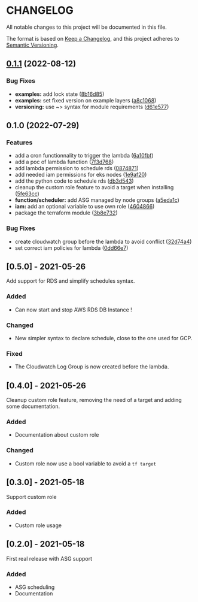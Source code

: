 # CHANGELOG

All notable changes to this project will be documented in this file.

The format is based on [Keep a Changelog](https://keepachangelog.com/en/1.0.0/),
and this project adheres to [Semantic Versioning](https://semver.org/spec/v2.0.0.html).

## [0.1.1](https://github.com/padok-team/terraform-aws-start-stop-scheduler/compare/v0.1.0...v0.1.1) (2022-08-12)


### Bug Fixes

* **examples:** add lock state ([8b16d85](https://github.com/padok-team/terraform-aws-start-stop-scheduler/commit/8b16d8502b79206a179b552c50c627ed372b5396))
* **examples:** set fixed version on example layers ([a8c1068](https://github.com/padok-team/terraform-aws-start-stop-scheduler/commit/a8c10682371276c9b188d0d278c38601cf5b0f47))
* **versioning:** use ~> syntax for module requirements ([d61e577](https://github.com/padok-team/terraform-aws-start-stop-scheduler/commit/d61e5778fd960b4291b098d467f2a1fbea94f340))

## 0.1.0 (2022-07-29)


### Features

* add a cron functionnality to trigger the lambda ([6a10fbf](https://github.com/padok-team/terraform-aws-start-stop-scheduler/commit/6a10fbf1116ce8856326487197ef87d1523d398e))
* add a poc of lambda function ([7f3d768](https://github.com/padok-team/terraform-aws-start-stop-scheduler/commit/7f3d768ffb46328fe936d7cfd6874eac76264694))
* add lambda permission to schedule rds ([0874871](https://github.com/padok-team/terraform-aws-start-stop-scheduler/commit/0874871b905de285b24213ecc5efaeb04ebc464f))
* add needed iam permissions for eks nodes ([1e9af20](https://github.com/padok-team/terraform-aws-start-stop-scheduler/commit/1e9af207c1eb941c23701e7e0c36d97566a9729e))
* add the python code to schedule rds ([db3d543](https://github.com/padok-team/terraform-aws-start-stop-scheduler/commit/db3d543d3ac8bf34edc6ecf95b9fe809c7a2bcc6))
* cleanup the custom role feature to avoid a target when installing ([5fe63cc](https://github.com/padok-team/terraform-aws-start-stop-scheduler/commit/5fe63cc6a263dd986b361234ac8a8750d2040c0e))
* **function/scheduler:** add ASG managed by node groups ([a5eda1c](https://github.com/padok-team/terraform-aws-start-stop-scheduler/commit/a5eda1cc6135c616af5aad59e9a9d81c251193d9))
* **iam:** add an optional variable to use own role ([4604866](https://github.com/padok-team/terraform-aws-start-stop-scheduler/commit/460486693e3171c10f90e39a46d47709d5915845))
* package the terraform module ([3b8e732](https://github.com/padok-team/terraform-aws-start-stop-scheduler/commit/3b8e732ec56c181e730e4ed7605d04faef824ea5))


### Bug Fixes

* create cloudwatch group before the lambda to avoid conflict ([32d74a4](https://github.com/padok-team/terraform-aws-start-stop-scheduler/commit/32d74a4e3f645c15a30b5862527555f25bde35f0))
* set correct iam policies for lambda ([0dd66e7](https://github.com/padok-team/terraform-aws-start-stop-scheduler/commit/0dd66e7be6b996e2c928ed7beca056a535a70ee1))

## [0.5.0] - 2021-05-26

Add support for RDS and simplify schedules syntax.

### Added

- Can now start and stop AWS RDS DB Instance !

### Changed

- New simpler syntax to declare schedule, close to the one used for GCP.

### Fixed

- The Cloudwatch Log Group is now created before the lambda.

## [0.4.0] - 2021-05-26

Cleanup custom role feature, removing the need of a target and adding some documentation.

### Added

- Documentation about custom role

### Changed

- Custom role now use a bool variable to avoid a `tf target`

## [0.3.0] - 2021-05-18

Support custom role

### Added

- Custom role usage

## [0.2.0] - 2021-05-18

First real release with ASG support

### Added

- ASG scheduling
- Documentation
